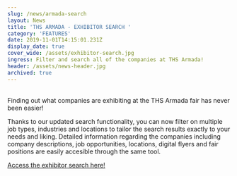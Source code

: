 ```yaml
---
slug: /news/armada-search
layout: News
title: 'THS ARMADA - EXHIBITOR SEARCH '
category: 'FEATURES'
date: 2019-11-01T14:15:01.231Z
display_date: true
cover_wide: /assets/exhibitor-search.jpg
ingress: Filter and search all of the companies at THS Armada!
header: /assets/news-header.jpg
archived: true
---
```


<br/>
Finding out what companies are exhibiting at the THS Armada fair has never been easier!

Thanks to our updated search functionality, you can now filter on multiple job types, industries and locations to tailor the search results exactly to your needs and liking. Detailed information regarding the companies including company descriptions, job opportunities, locations, digital flyers and fair positions are easily accesible through the same tool.

[Access the exhibitor search here!](/exhibitors/)
